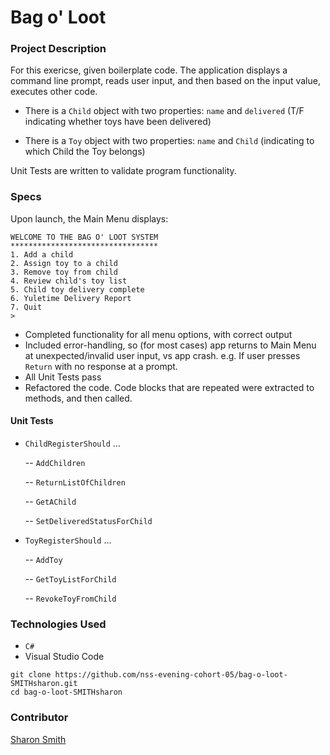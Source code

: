 # Bag o' Loot

### Project Description 

For this exericse, given boilerplate code. The application displays a command line prompt, reads user input, and then based on the input value, executes other code. 

- There is a `Child` object with two properties: `name` and `delivered` (T/F indicating whether toys have been delivered)

- There is a `Toy` object with two properties: `name` and `Child` (indicating to which Child the Toy belongs)

Unit Tests are written to validate program functionality. 


### Specs
Upon launch, the Main Menu displays:
```
WELCOME TO THE BAG O' LOOT SYSTEM
*********************************
1. Add a child
2. Assign toy to a child
3. Remove toy from child
4. Review child's toy list
5. Child toy delivery complete
6. Yuletime Delivery Report
7. Quit
> 
```

- Completed functionality for all menu options, with correct output
- Included error-handling, so (for most cases) app returns to Main Menu at unexpected/invalid user input, vs app crash. e.g. If user presses `Return` with no response at a prompt. 
- All Unit Tests pass
- Refactored the code. Code blocks that are repeated were extracted to methods, and then called. 

#### Unit Tests
- `ChildRegisterShould` ...

  -- `AddChildren`
  
  -- `ReturnListOfChildren`
  
  -- `GetAChild`
  
  -- `SetDeliveredStatusForChild`
  
- `ToyRegisterShould` ... 

  -- `AddToy`
  
  -- `GetToyListForChild`
  
  -- `RevokeToyFromChild`


### Technologies Used
- `C#`
- Visual Studio Code


```
git clone https://github.com/nss-evening-cohort-05/bag-o-loot-SMITHsharon.git
cd bag-o-loot-SMITHsharon
```

### Contributor
[Sharon Smith](https://github.com/SMITHsharon)
